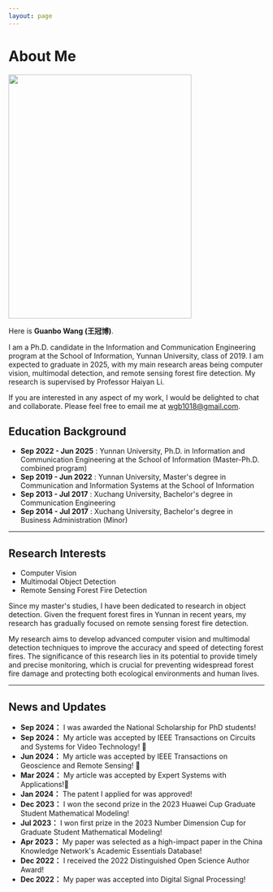```yaml
---
layout: page
---
```

# About Me

<img src="https://github.com/Philharmy-Wang/Philharmy-Wang.github.io/assets/51520993/29576fc8-f082-49b1-ac61-98ef2d2aed5c" class="floatpic" width="360" height="480">

Here is **Guanbo Wang (王冠博)**.

I am a Ph.D. candidate in the Information and Communication Engineering program at the School of Information, Yunnan University, class of 2019. I am expected to graduate in 2025, with my main research areas being computer vision, multimodal detection, and remote sensing forest fire detection. My research is supervised by Professor Haiyan Li.

If you are interested in any aspect of my work, I would be delighted to chat and collaborate. Please feel free to email me at [wgb1018@gmail.com]().

## Education Background

* **Sep 2022 - Jun 2025** : Yunnan University, Ph.D. in Information and Communication Engineering at the School of Information (Master-Ph.D. combined program)
* **Sep 2019 - Jun 2022** : Yunnan University, Master's degree in Communication and Information Systems at the School of Information
* **Sep 2013 - Jul 2017** : Xuchang University, Bachelor's degree in Communication Engineering
* **Sep 2014 - Jul 2017** : Xuchang University, Bachelor's degree in Business Administration (Minor)

---

## Research Interests

* Computer Vision
* Multimodal Object Detection
* Remote Sensing Forest Fire Detection

Since my master's studies, I have been dedicated to research in object detection. Given the frequent forest fires in Yunnan in recent years, my research has gradually focused on remote sensing forest fire detection.

My research aims to develop advanced computer vision and multimodal detection techniques to improve the accuracy and speed of detecting forest fires. The significance of this research lies in its potential to provide timely and precise monitoring, which is crucial for preventing widespread forest fire damage and protecting both ecological environments and human lives.

---

## News and Updates

- **Sep 2024：** I was awarded the National Scholarship for PhD students!
- **Sep 2024：** My article was accepted by IEEE Transactions on Circuits and Systems for Video Technology! 🎉
- **Jun 2024：** My article was accepted by IEEE Transactions on Geoscience and Remote Sensing! 🎉
- **Mar 2024：** My article was accepted by Expert Systems with Applications!🎉
- **Jan 2024：** The patent I applied for was approved!
- **Dec 2023：** I won the second prize in the 2023 Huawei Cup Graduate Student Mathematical Modeling!
- **Jul 2023：** I won first prize in the 2023 Number Dimension Cup for Graduate Student Mathematical Modeling!
- **Apr 2023：** My paper was selected as a high-impact paper in the China Knowledge Network's Academic Essentials Database!
- **Dec 2022：** I received the 2022 Distinguished Open Science Author Award!
- **Dec 2022：** My paper was accepted into Digital Signal Processing!
